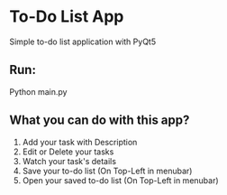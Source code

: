 # To-Do List App
Simple to-do list application with PyQt5 

## Run:
Python main.py

## What you can do with this app?
1. Add your task with Description  
2. Edit or Delete your tasks  
3. Watch your task's details  
4. Save your to-do list (On Top-Left in menubar)  
5. Open your saved to-do list (On Top-Left in menubar)
